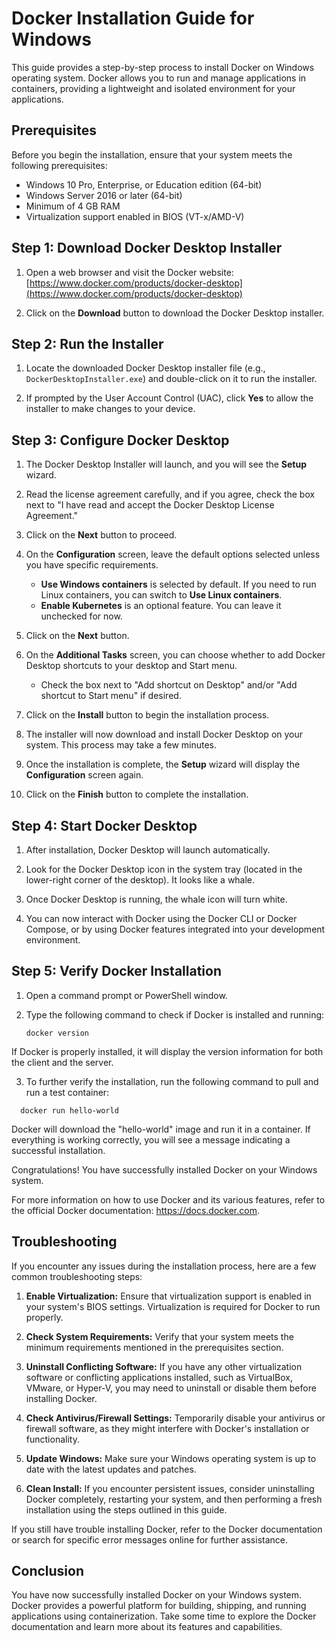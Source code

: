 # Docker Installation Guide for Windows

This guide provides a step-by-step process to install Docker on Windows operating system. Docker allows you to run and manage applications in containers, providing a lightweight and isolated environment for your applications.

## Prerequisites

Before you begin the installation, ensure that your system meets the following prerequisites:

- Windows 10 Pro, Enterprise, or Education edition (64-bit)
- Windows Server 2016 or later (64-bit)
- Minimum of 4 GB RAM
- Virtualization support enabled in BIOS (VT-x/AMD-V)

## Step 1: Download Docker Desktop Installer

1. Open a web browser and visit the Docker website: [https://www.docker.com/products/docker-desktop](https://www.docker.com/products/docker-desktop)

2. Click on the **Download** button to download the Docker Desktop installer.

## Step 2: Run the Installer

1. Locate the downloaded Docker Desktop installer file (e.g., `DockerDesktopInstaller.exe`) and double-click on it to run the installer.

2. If prompted by the User Account Control (UAC), click **Yes** to allow the installer to make changes to your device.

## Step 3: Configure Docker Desktop

1. The Docker Desktop Installer will launch, and you will see the **Setup** wizard.

2. Read the license agreement carefully, and if you agree, check the box next to "I have read and accept the Docker Desktop License Agreement."

3. Click on the **Next** button to proceed.

4. On the **Configuration** screen, leave the default options selected unless you have specific requirements.

   - **Use Windows containers** is selected by default. If you need to run Linux containers, you can switch to **Use Linux containers**.
   - **Enable Kubernetes** is an optional feature. You can leave it unchecked for now.

5. Click on the **Next** button.

6. On the **Additional Tasks** screen, you can choose whether to add Docker Desktop shortcuts to your desktop and Start menu.

   - Check the box next to "Add shortcut on Desktop" and/or "Add shortcut to Start menu" if desired.

7. Click on the **Install** button to begin the installation process.

8. The installer will now download and install Docker Desktop on your system. This process may take a few minutes.

9. Once the installation is complete, the **Setup** wizard will display the **Configuration** screen again.

10. Click on the **Finish** button to complete the installation.

## Step 4: Start Docker Desktop

1. After installation, Docker Desktop will launch automatically.

2. Look for the Docker Desktop icon in the system tray (located in the lower-right corner of the desktop). It looks like a whale.

3. Once Docker Desktop is running, the whale icon will turn white.

4. You can now interact with Docker using the Docker CLI or Docker Compose, or by using Docker features integrated into your development environment.

## Step 5: Verify Docker Installation

1. Open a command prompt or PowerShell window.

2. Type the following command to check if Docker is installed and running:

   ```shell
   docker version
   ```

If Docker is properly installed, it will display the version information for both the client and the server.

3. To further verify the installation, run the following command to pull and run a test container:

```shell
  docker run hello-world

```

Docker will download the "hello-world" image and run it in a container. If everything is working correctly, you will see a message indicating a successful installation.

Congratulations! You have successfully installed Docker on your Windows system.

For more information on how to use Docker and its various features, refer to the official Docker documentation: https://docs.docker.com.

## Troubleshooting

If you encounter any issues during the installation process, here are a few common troubleshooting steps:

1. **Enable Virtualization:** Ensure that virtualization support is enabled in your system's BIOS settings. Virtualization is required for Docker to run properly.

2. **Check System Requirements:** Verify that your system meets the minimum requirements mentioned in the prerequisites section.

3. **Uninstall Conflicting Software:** If you have any other virtualization software or conflicting applications installed, such as VirtualBox, VMware, or Hyper-V, you may need to uninstall or disable them before installing Docker.

4. **Check Antivirus/Firewall Settings:** Temporarily disable your antivirus or firewall software, as they might interfere with Docker's installation or functionality.

5. **Update Windows:** Make sure your Windows operating system is up to date with the latest updates and patches.

6. **Clean Install:** If you encounter persistent issues, consider uninstalling Docker completely, restarting your system, and then performing a fresh installation using the steps outlined in this guide.

If you still have trouble installing Docker, refer to the Docker documentation or search for specific error messages online for further assistance.

## Conclusion

You have now successfully installed Docker on your Windows system. Docker provides a powerful platform for building, shipping, and running applications using containerization. Take some time to explore the Docker documentation and learn more about its features and capabilities.
